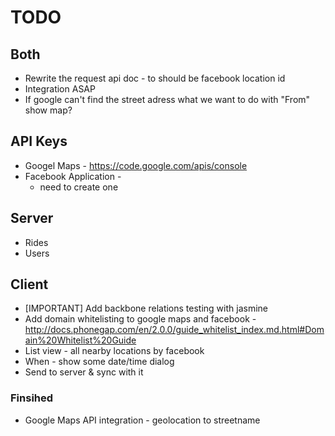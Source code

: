 # TODO

## Both
* Rewrite the request api doc - to should be facebook location id
* Integration ASAP
* If google can't find the street adress what we want to do with "From" show map? 

## API Keys
* Googel Maps - https://code.google.com/apis/console
* Facebook Application -
	* need to create one

## Server
* Rides
* Users

## Client
* [IMPORTANT] Add backbone relations testing with jasmine
* Add domain whitelisting to google maps and facebook - http://docs.phonegap.com/en/2.0.0/guide_whitelist_index.md.html#Domain%20Whitelist%20Guide
* List view - all nearby locations by facebook
* When - show some date/time dialog
* Send to server & sync with it

### Finsihed
* Google Maps API integration - geolocation to streetname